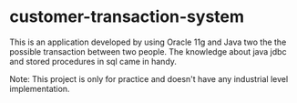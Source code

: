 # customer-transaction-system
This is an application developed by using Oracle 11g and Java two the the possible transaction between two people. The knowledge about java jdbc and stored procedures in sql came in handy.

Note: This project is only for practice and doesn't have any industrial level implementation.
